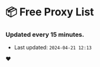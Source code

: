 # :package: Free Proxy List
### Updated every 15 minutes.

- Last updated: `2024-04-21 12:13`

:heart:
